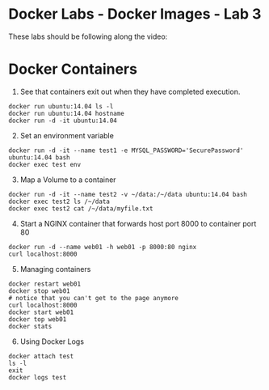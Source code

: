 # Docker Labs - Docker Images -  Lab 3

These labs should be following along the video:


# Docker Containers
1. See that containers exit out when they have completed execution.
``` shell
docker run ubuntu:14.04 ls -l
docker run ubuntu:14.04 hostname
docker run -d -it ubuntu:14.04 
```

2. Set an environment variable
``` shell
docker run -d -it --name test1 -e MYSQL_PASSWORD='SecurePassword' ubuntu:14.04 bash
docker exec test env
```

3. Map a Volume to a container
``` shell
docker run -d -it --name test2 -v ~/data:/~/data ubuntu:14.04 bash
docker exec test2 ls /~/data
docker exec test2 cat /~/data/myfile.txt
```


4. Start a NGINX container that forwards host port 8000 to container port 80
``` shell
docker run -d --name web01 -h web01 -p 8000:80 nginx
curl localhost:8000
```

5. Managing containers
``` shell
docker restart web01
docker stop web01
# notice that you can't get to the page anymore
curl localhost:8000
docker start web01
docker top web01
docker stats
```

6. Using Docker Logs
```shell
docker attach test
ls -l
exit
docker logs test
```